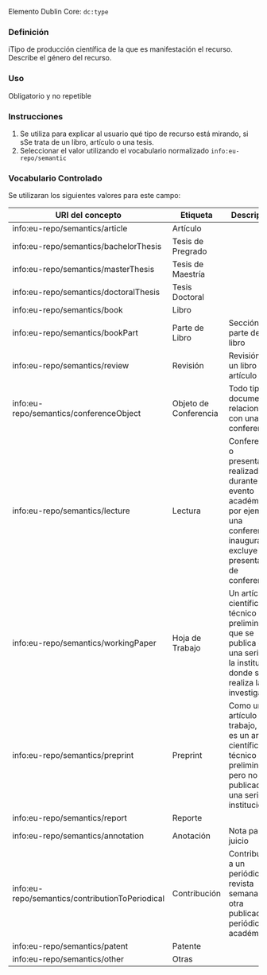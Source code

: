 Elemento Dublin Core: `dc:type`

### __Definición__
iTipo de producción científica de la que es manifestación el recurso. Describe el género del recurso.  

### __Uso__
Obligatorio y no repetible   

### __Instrucciones__  
1. Se utiliza para explicar al usuario qué tipo de recurso está mirando, si sSe trata de un libro, artículo o una tesis.
2. Seleccionar el valor utilizando el vocabulario normalizado `info:eu-repo/semantic`

### **Vocabulario Controlado** 
Se utilizaran los siguientes valores para este campo:   

| URI del concepto                             |     Etiqueta     |   Descripción                                         |
| -------------------------------------------- | ---------------- |  ---------------------------------------------------- |
|info:eu-repo/semantics/article                | Artículo         |                                                       |
|info:eu-repo/semantics/bachelorThesis         | Tesis de Pregrado|                                                       |
|info:eu-repo/semantics/masterThesis           | Tesis de Maestría|                                                       |
|info:eu-repo/semantics/doctoralThesis         | Tesis Doctoral   |                                                       |
|info:eu-repo/semantics/book                   | Libro            |                                                       |
|info:eu-repo/semantics/bookPart               | Parte de Libro   | Sección o parte de un libro                           |
|info:eu-repo/semantics/review                 | Revisión         | Revisión de un libro o artículo                       |
|info:eu-repo/semantics/conferenceObject       | Objeto de Conferencia | Todo tipo de documentos relacionados con una conferencia |
|info:eu-repo/semantics/lecture                | Lectura          | Conferencia o presentación realizada durante un evento académico, por ejemplo, una conferencia inaugural. Se excluye una presentación de conferencia     | 
|info:eu-repo/semantics/workingPaper           | Hoja de Trabajo  | Un artículo científico o técnico preliminar que se publica en una serie de la institución donde se realiza la investigación. |
|info:eu-repo/semantics/preprint               | Preprint         | Como un artículo de trabajo, este es un artículo científico o técnico preliminar, pero no está publicado en una serie institucional   |
|info:eu-repo/semantics/report                 | Reporte          |     |
|info:eu-repo/semantics/annotation             | Anotación        | Nota para un juicio    |
|info:eu-repo/semantics/contributionToPeriodical| Contribución    | Contribución a un periódico, revista semanal u otra publicación periódica no académica.  |
|info:eu-repo/semantics/patent                 | Patente          |     |
|info:eu-repo/semantics/other                  | Otras            |     |
